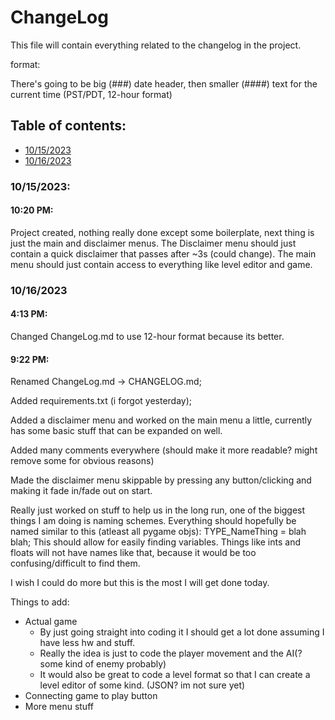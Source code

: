# ChangeLog
This file will contain everything related to the changelog in the project.

format:

There's going to be big (###) date header, then smaller (####) text for the current time (PST/PDT, 12-hour format)

## Table of contents:
- [10/15/2023](#10152023)
- [10/16/2023](#10162023)

### 10/15/2023:
#### 10:20 PM:
Project created, nothing really done except some boilerplate,
next thing is just the main and disclaimer menus.
The Disclaimer menu should just contain a quick disclaimer that passes after ~3s (could change).
The main menu should just contain access to everything like level editor and game.

### 10/16/2023
#### 4:13 PM:
Changed ChangeLog.md to use 12-hour format because its better.
#### 9:22 PM:
Renamed ChangeLog.md -> CHANGELOG.md; 

Added requirements.txt (i forgot yesterday);

Added a disclaimer menu and worked on the main menu a little,
currently has some basic stuff that can be expanded on well.

Added many comments everywhere (should make it more readable? might remove some for obvious reasons)

Made the disclaimer menu skippable by pressing any button/clicking and making it fade in/fade out on start.

Really just worked on stuff to help us in the long run, one of the biggest things I am doing is naming schemes.
Everything should hopefully be named similar to this (atleast all pygame objs): TYPE_NameThing = blah blah;
This should allow for easily finding variables.
Things like ints and floats will not have names like that, because it would be too confusing/difficult to find them.

I wish I could do more but this is the most I will get done today.

Things to add:
- Actual game
  - By just going straight into coding it I should get a lot done assuming I have less hw and stuff.
  - Really the idea is just to code the player movement and the AI(? some kind of enemy probably)
  - It would also be great to code a level format so that I can create a level editor of some kind. (JSON? im not sure yet)
- Connecting game to play button
- More menu stuff
